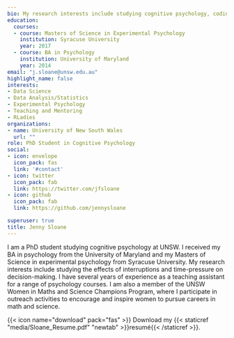 ```yaml
---
bio: My research interests include studying cognitive psychology, coding experiments, analyzing data, and computational modeling
education:
  courses:
  - course: Masters of Science in Experimental Psychology
    institution: Syracuse University
    year: 2017
  - course: BA in Psychology
    institution: University of Maryland
    year: 2014
email: "j.sloane@unsw.edu.au"
highlight_name: false
interests:
- Data Science
- Data Analysis/Statistics
- Experimental Psychology
- Teaching and Mentoring 
- RLadies
organizations:
- name: University of New South Wales
  url: ""
role: PhD Student in Cognitive Psychology
social:
- icon: envelope
  icon_pack: fas
  link: '#contact'
- icon: twitter
  icon_pack: fab
  link: https://twitter.com/jfsloane
- icon: github
  icon_pack: fab
  link: https://github.com/jennysloane

superuser: true
title: Jenny Sloane
---
```


I am a PhD student studying cognitive psychology at UNSW. I received my BA in psychology from the University of Maryland and my Masters of Science in experimental psychology from Syracuse University. My research interests include studying the effects of interruptions and time-pressure on decision-making. I have several years of experience as a teaching assistant for a range of psychology courses. I am also a member of the UNSW Women in Maths and Science Champions Program, where I participate in outreach activities to encourage and inspire women to pursue careers in math and science.

{{< icon name="download" pack="fas" >}} Download my {{< staticref "media/Sloane_Resume.pdf" "newtab" >}}resumé{{< /staticref >}}.
